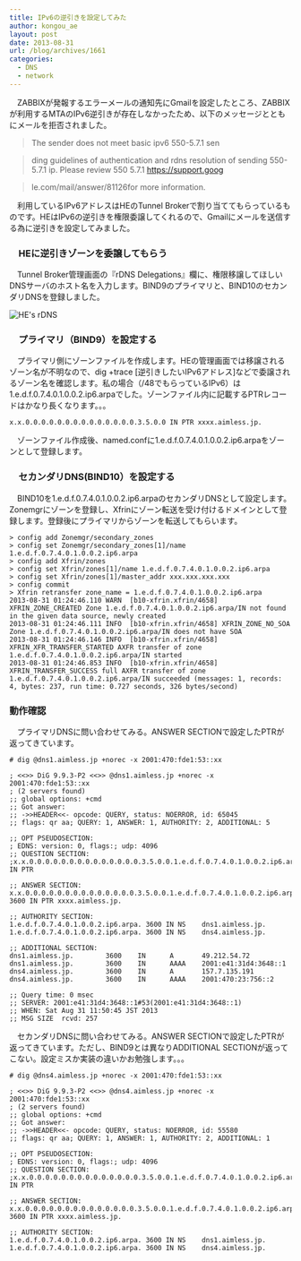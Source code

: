 ```yaml
---
title: IPv6の逆引きを設定してみた
author: kongou_ae
layout: post
date: 2013-08-31
url: /blog/archives/1661
categories:
  - DNS
  - network
---
```

　ZABBIXが発報するエラーメールの通知先にGmailを設定したところ、ZABBIXが利用するMTAのIPv6逆引きが存在しなかったため、以下のメッセージとともにメールを拒否されました。

> The sender does not meet basic ipv6 550-5.7.1 sen
  
> ding guidelines of authentication and rdns resolution of sending 550-5.7.1 ip. Please review 550 5.7.1 https://support.goog
  
> le.com/mail/answer/81126for more information. 

　利用しているIPv6アドレスはHEのTunnel Brokerで割り当ててもらっているものです。HEはIPv6の逆引きを権限委譲してくれるので、Gmailにメールを送信する為に逆引きを設定してみました。

### 　HEに逆引きゾーンを委譲してもらう

　Tunnel Broker管理画面の『rDNS Delegations』欄に、権限移譲してほしいDNSサーバのホスト名を入力します。BIND9のプライマリと、BIND10のセカンダリDNSを登録しました。
  
![HE's rDNS][1]

### 　プライマリ（BIND9）を設定する

　プライマリ側にゾーンファイルを作成します。HEの管理画面では移譲されるゾーン名が不明なので、dig +trace [逆引きしたいIPv6アドレス]などで委譲されるゾーン名を確認します。私の場合（/48でもらっているIPv6）は1.e.d.f.0.7.4.0.1.0.0.2.ip6.arpaでした。ゾーンファイル内に記載するPTRレコードはかなり長くなります。。。

<pre><code>x.x.0.0.0.0.0.0.0.0.0.0.0.0.0.0.3.5.0.0 IN PTR xxxx.aimless.jp.
</code></pre>

　ゾーンファイル作成後、named.confに1.e.d.f.0.7.4.0.1.0.0.2.ip6.arpaをゾーンとして登録します。

### 　セカンダリDNS(BIND10）を設定する

　BIND10を1.e.d.f.0.7.4.0.1.0.0.2.ip6.arpaのセカンダリDNSとして設定します。Zonemgrにゾーンを登録し、Xfrinにゾーン転送を受け付けるドメインとして登録します。登録後にプライマリからゾーンを転送してもらいます。

<pre><code>&gt; config add Zonemgr/secondary_zones
&gt; config set Zonemgr/secondary_zones[1]/name 1.e.d.f.0.7.4.0.1.0.0.2.ip6.arpa
&gt; config add Xfrin/zones
&gt; config set Xfrin/zones[1]/name 1.e.d.f.0.7.4.0.1.0.0.2.ip6.arpa
&gt; config set Xfrin/zones[1]/master_addr xxx.xxx.xxx.xxx
&gt; config commit
&gt; Xfrin retransfer zone_name = 1.e.d.f.0.7.4.0.1.0.0.2.ip6.arpa
2013-08-31 01:24:46.110 WARN  [b10-xfrin.xfrin/4658] XFRIN_ZONE_CREATED Zone 1.e.d.f.0.7.4.0.1.0.0.2.ip6.arpa/IN not found in the given data source, newly created
2013-08-31 01:24:46.111 INFO  [b10-xfrin.xfrin/4658] XFRIN_ZONE_NO_SOA Zone 1.e.d.f.0.7.4.0.1.0.0.2.ip6.arpa/IN does not have SOA
2013-08-31 01:24:46.146 INFO  [b10-xfrin.xfrin/4658] XFRIN_XFR_TRANSFER_STARTED AXFR transfer of zone 1.e.d.f.0.7.4.0.1.0.0.2.ip6.arpa/IN started
2013-08-31 01:24:46.853 INFO  [b10-xfrin.xfrin/4658] XFRIN_TRANSFER_SUCCESS full AXFR transfer of zone 1.e.d.f.0.7.4.0.1.0.0.2.ip6.arpa/IN succeeded (messages: 1, records: 4, bytes: 237, run time: 0.727 seconds, 326 bytes/second)
</code></pre>

### 動作確認

　プライマリDNSに問い合わせてみる。ANSWER SECTIONで設定したPTRが返ってきています。

<pre><code># dig @dns1.aimless.jp +norec -x 2001:470:fde1:53::xx

; &lt;&lt;&gt;&gt; DiG 9.9.3-P2 &lt;&lt;&gt;&gt; @dns1.aimless.jp +norec -x 2001:470:fde1:53::xx
; (2 servers found)
;; global options: +cmd
;; Got answer:
;; -&gt;&gt;HEADER&lt;&lt;- opcode: QUERY, status: NOERROR, id: 65045
;; flags: qr aa; QUERY: 1, ANSWER: 1, AUTHORITY: 2, ADDITIONAL: 5

;; OPT PSEUDOSECTION:
; EDNS: version: 0, flags:; udp: 4096
;; QUESTION SECTION:
;x.x.0.0.0.0.0.0.0.0.0.0.0.0.0.0.3.5.0.0.1.e.d.f.0.7.4.0.1.0.0.2.ip6.arpa. IN PTR

;; ANSWER SECTION:
x.x.0.0.0.0.0.0.0.0.0.0.0.0.0.0.3.5.0.0.1.e.d.f.0.7.4.0.1.0.0.2.ip6.arpa. 3600 IN PTR xxxx.aimless.jp.

;; AUTHORITY SECTION:
1.e.d.f.0.7.4.0.1.0.0.2.ip6.arpa. 3600 IN NS    dns1.aimless.jp.
1.e.d.f.0.7.4.0.1.0.0.2.ip6.arpa. 3600 IN NS    dns4.aimless.jp.

;; ADDITIONAL SECTION:
dns1.aimless.jp.        3600    IN      A       49.212.54.72
dns1.aimless.jp.        3600    IN      AAAA    2001:e41:31d4:3648::1
dns4.aimless.jp.        3600    IN      A       157.7.135.191
dns4.aimless.jp.        3600    IN      AAAA    2001:470:23:756::2

;; Query time: 0 msec
;; SERVER: 2001:e41:31d4:3648::1#53(2001:e41:31d4:3648::1)
;; WHEN: Sat Aug 31 11:50:45 JST 2013
;; MSG SIZE  rcvd: 257
</code></pre>

　セカンダリDNSに問い合わせてみる。ANSWER SECTIONで設定したPTRが返ってきています。ただし、BIND9とは異なりADDITIONAL SECTIONが返ってこない。設定ミスか実装の違いかお勉強します。。。

<pre><code># dig @dns4.aimless.jp +norec -x 2001:470:fde1:53::xx

; &lt;&lt;&gt;&gt; DiG 9.9.3-P2 &lt;&lt;&gt;&gt; @dns4.aimless.jp +norec -x 2001:470:fde1:53::xx
; (2 servers found)
;; global options: +cmd
;; Got answer:
;; -&gt;&gt;HEADER&lt;&lt;- opcode: QUERY, status: NOERROR, id: 55580
;; flags: qr aa; QUERY: 1, ANSWER: 1, AUTHORITY: 2, ADDITIONAL: 1

;; OPT PSEUDOSECTION:
; EDNS: version: 0, flags:; udp: 4096
;; QUESTION SECTION:
;x.x.0.0.0.0.0.0.0.0.0.0.0.0.0.0.3.5.0.0.1.e.d.f.0.7.4.0.1.0.0.2.ip6.arpa. IN PTR

;; ANSWER SECTION:
x.x.0.0.0.0.0.0.0.0.0.0.0.0.0.0.3.5.0.0.1.e.d.f.0.7.4.0.1.0.0.2.ip6.arpa. 3600 IN PTR xxxx.aimless.jp.

;; AUTHORITY SECTION:
1.e.d.f.0.7.4.0.1.0.0.2.ip6.arpa. 3600 IN NS    dns1.aimless.jp.
1.e.d.f.0.7.4.0.1.0.0.2.ip6.arpa. 3600 IN NS    dns4.aimless.jp.
</code></pre>

 [1]: http://aimless.jp/blog/images/rDNS_of_HE.png